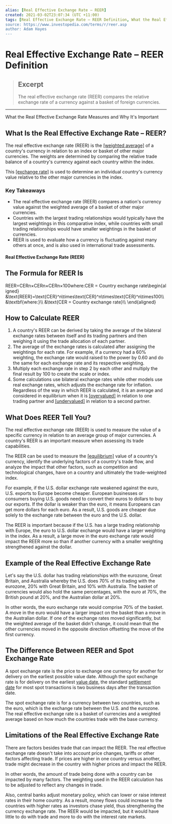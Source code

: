 ```yaml
---
alias: [Real Effective Exchange Rate – REER]
created: 2021-03-02T23:07:34 (UTC +11:00)
tags: [Real Effective Exchange Rate – REER Definition, What the Real Effective Exchange Rate Measures and Why It's Important]
source: https://www.investopedia.com/terms/r/reer.asp
author: Adam Hayes
---
```


# Real Effective Exchange Rate – REER Definition

> ## Excerpt
> The real effective exchange rate (REER) compares the relative exchange rate of a currency against a basket of foreign currencies.

---

What the Real Effective Exchange Rate Measures and Why It's Important
## What Is the Real Effective Exchange Rate – REER?

The real effective exchange rate (REER) is the [[weighted average]](https://www.investopedia.com/terms/w/weightedaverage.asp) of a country's currency in relation to an index or basket of other major currencies. The weights are determined by comparing the relative trade balance of a country's currency against each country within the index.

This [[exchange rate]](https://www.investopedia.com/terms/e/exchangerate.asp) is used to determine an individual country's currency value relative to the other major currencies in the index.

### Key Takeaways

-   The real effective exchange rate (REER) compares a nation's currency value against the weighted average of a basket of other major currencies.
-   Countries with the largest trading relationships would typically have the largest weightings in this comparative index, while countries with small trading relationships would have smaller weightings in the basket of currencies.
-   REER is used to evaluate how a currency is fluctuating against many others at once, and is also used in international trade assessments.

#### Real Effective Exchange Rate (REER)

## The Formula for REER Is

REER\=CERn×CERn×CERn×100where:CER = Country exchange rate\\begin{aligned} &\\text{REER}=\\text{CER}^n\\times\\text{CER}^n\\times\\text{CER}^n\\times100\\\\ &\\textbf{where:}\\\\ &\\text{CER = Country exchange rate}\\\\ \\end{aligned}

## How to Calculate REER

1.  A country's REER can be derived by taking the average of the bilateral exchange rates between itself and its trading partners and then weighing it using the trade allocation of each partner.
2.  The average of the exchange rates is calculated after assigning the weightings for each rate. For example, if a currency had a 60% weighting, the exchange rate would raised to the power by 0.60 and do the same for each exchange rate and its respective weighting.
3.  Multiply each exchange rate in step 2 by each other and multiply the final result by 100 to create the scale or index.
4.  Some calculations use bilateral exchange rates while other models use real exchange rates, which adjusts the exchange rate for inflation. Regardless of the way in which REER is calculated, it is an average and considered in equilibrium when it is [[overvalued]](https://www.investopedia.com/terms/o/overvalued.asp) in relation to one trading partner and [[undervalued]](https://www.investopedia.com/terms/u/undervalued.asp) in relation to a second partner.

## What Does REER Tell You?

The real effective exchange rate (REER) is used to measure the value of a specific currency in relation to an average group of major currencies. A country's REER is an important measure when assessing its trade capabilities.

The REER can be used to measure the [[equilibrium]](https://www.investopedia.com/terms/e/equilibrium.asp) value of a country's currency, identify the underlying factors of a country's trade flow, and analyze the impact that other factors, such as competition and technological changes, have on a country and ultimately the trade-weighted index.

For example, if the U.S. dollar exchange rate weakened against the euro, U.S. exports to Europe become cheaper. European businesses or consumers buying U.S. goods need to convert their euros to dollars to buy our exports. If the dollar is weaker than the euro, it means Europeans can get more dollars for each euro. As a result, U.S. goods are cheaper due solely to the exchange rate between the euro and the U.S. dollar.

The REER is important because if the U.S. has a large trading relationship with Europe, the euro to U.S. dollar exchange would have a larger weighting in the index. As a result, a large move in the euro exchange rate would impact the REER more so than if another currency with a smaller weighting strengthened against the dollar.

## Example of the Real Effective Exchange Rate

Let's say the U.S. dollar has trading relationships with the eurozone, Great Britain, and Australia whereby the U.S. does 70% of its trading with the eurozone, 20% with Great Britain, and 10% with Australia. The basket of currencies would also hold the same percentages, with the euro at 70%, the British pound at 20%, and the Australian dollar at 20%.

In other words, the euro exchange rate would comprise 70% of the basket. A move in the euro would have a larger impact on the basket than a move in the Australian dollar. If one of the exchange rates moved significantly, but the weighted average of the basket didn't change, it could mean that the other currencies moved in the opposite direction offsetting the move of the first currency.

## The Difference Between REER and Spot Exchange Rate

A spot exchange rate is the price to exchange one currency for another for delivery on the earliest possible value date. Although the spot exchange rate is for delivery on the earliest [value date](https://www.investopedia.com/terms/v/valuedate.asp), the standard [settlement date](https://www.investopedia.com/terms/s/settlementdate.asp) for most spot transactions is two business days after the transaction date.

The spot exchange rate is for a currency between two countries, such as the euro, which is the exchange rate between the U.S. and the eurozone. The real effective exchange rate is a basket of currencies and a weighted average based on how much the countries trade with the base currency.

## Limitations of the Real Effective Exchange Rate

There are factors besides trade that can impact the REER. The real effective exchange rate doesn't take into account price changes, tariffs or other factors affecting trade. If prices are higher in one country versus another, trade might decrease in the country with higher prices and impact the REER.

In other words, the amount of trade being done with a country can be impacted by many factors. The weighting used in the REER calculation has to be adjusted to reflect any changes in trade.

Also, central banks adjust monetary policy, which can lower or raise interest rates in their home country. As a result, money flows could increase to the countries with higher rates as investors chase yield, thus strengthening the currency exchange rate. The REER would be impacted, but it would have little to do with trade and more to do with the interest rate markets.
